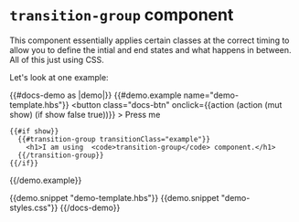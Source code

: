# `transition-group` component

This component essentially applies certain classes at the correct timing to allow you to define
the intial and end states and what happens in between. All of this just using CSS.

Let's look at one example:

{{#docs-demo as |demo|}}
  {{#demo.example name="demo-template.hbs"}}
    <button
      class="docs-btn"
      onclick={{action (action (mut show) (if show false true))}}
    >
      Press me
    </button>

    {{#if show}}
      {{#transition-group transitionClass="example"}}
        <h1>I am using  <code>transition-group</code> component.</h1>
      {{/transition-group}}
    {{/if}}
  {{/demo.example}}

  {{demo.snippet "demo-template.hbs"}}
  {{demo.snippet "demo-styles.css"}}
{{/docs-demo}}
